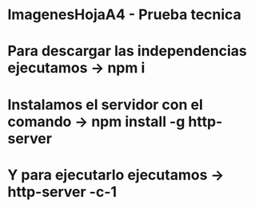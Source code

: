 # ImagenesHojaA4 - Prueba tecnica

# Para descargar las independencias ejecutamos -> npm i

# Instalamos el servidor con el comando -> npm install -g http-server 
# Y para ejecutarlo ejecutamos -> http-server -c-1